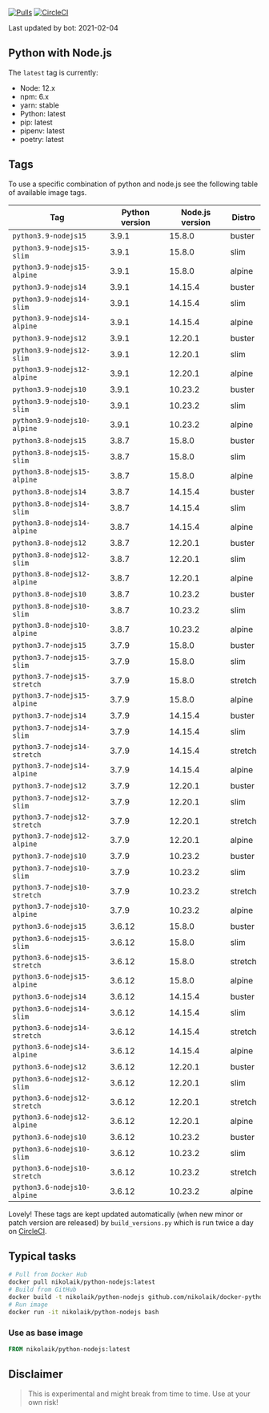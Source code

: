 [![Pulls](https://img.shields.io/docker/pulls/nikolaik/python-nodejs.svg?style=flat-square)](https://hub.docker.com/r/nikolaik/python-nodejs/)
[![CircleCI](https://img.shields.io/circleci/project/github/nikolaik/docker-python-nodejs.svg?style=flat-square)](https://circleci.com/gh/nikolaik/docker-python-nodejs)

Last updated by bot: 2021-02-04

## Python with Node.js
The `latest` tag is currently:

- Node: 12.x
- npm: 6.x
- yarn: stable
- Python: latest
- pip: latest
- pipenv: latest
- poetry: latest

## Tags
To use a specific combination of python and node.js see the following table of available image tags.

Tag | Python version | Node.js version | Distro
--- | --- | --- | ---
`python3.9-nodejs15` | 3.9.1 | 15.8.0 | buster
`python3.9-nodejs15-slim` | 3.9.1 | 15.8.0 | slim
`python3.9-nodejs15-alpine` | 3.9.1 | 15.8.0 | alpine
`python3.9-nodejs14` | 3.9.1 | 14.15.4 | buster
`python3.9-nodejs14-slim` | 3.9.1 | 14.15.4 | slim
`python3.9-nodejs14-alpine` | 3.9.1 | 14.15.4 | alpine
`python3.9-nodejs12` | 3.9.1 | 12.20.1 | buster
`python3.9-nodejs12-slim` | 3.9.1 | 12.20.1 | slim
`python3.9-nodejs12-alpine` | 3.9.1 | 12.20.1 | alpine
`python3.9-nodejs10` | 3.9.1 | 10.23.2 | buster
`python3.9-nodejs10-slim` | 3.9.1 | 10.23.2 | slim
`python3.9-nodejs10-alpine` | 3.9.1 | 10.23.2 | alpine
`python3.8-nodejs15` | 3.8.7 | 15.8.0 | buster
`python3.8-nodejs15-slim` | 3.8.7 | 15.8.0 | slim
`python3.8-nodejs15-alpine` | 3.8.7 | 15.8.0 | alpine
`python3.8-nodejs14` | 3.8.7 | 14.15.4 | buster
`python3.8-nodejs14-slim` | 3.8.7 | 14.15.4 | slim
`python3.8-nodejs14-alpine` | 3.8.7 | 14.15.4 | alpine
`python3.8-nodejs12` | 3.8.7 | 12.20.1 | buster
`python3.8-nodejs12-slim` | 3.8.7 | 12.20.1 | slim
`python3.8-nodejs12-alpine` | 3.8.7 | 12.20.1 | alpine
`python3.8-nodejs10` | 3.8.7 | 10.23.2 | buster
`python3.8-nodejs10-slim` | 3.8.7 | 10.23.2 | slim
`python3.8-nodejs10-alpine` | 3.8.7 | 10.23.2 | alpine
`python3.7-nodejs15` | 3.7.9 | 15.8.0 | buster
`python3.7-nodejs15-slim` | 3.7.9 | 15.8.0 | slim
`python3.7-nodejs15-stretch` | 3.7.9 | 15.8.0 | stretch
`python3.7-nodejs15-alpine` | 3.7.9 | 15.8.0 | alpine
`python3.7-nodejs14` | 3.7.9 | 14.15.4 | buster
`python3.7-nodejs14-slim` | 3.7.9 | 14.15.4 | slim
`python3.7-nodejs14-stretch` | 3.7.9 | 14.15.4 | stretch
`python3.7-nodejs14-alpine` | 3.7.9 | 14.15.4 | alpine
`python3.7-nodejs12` | 3.7.9 | 12.20.1 | buster
`python3.7-nodejs12-slim` | 3.7.9 | 12.20.1 | slim
`python3.7-nodejs12-stretch` | 3.7.9 | 12.20.1 | stretch
`python3.7-nodejs12-alpine` | 3.7.9 | 12.20.1 | alpine
`python3.7-nodejs10` | 3.7.9 | 10.23.2 | buster
`python3.7-nodejs10-slim` | 3.7.9 | 10.23.2 | slim
`python3.7-nodejs10-stretch` | 3.7.9 | 10.23.2 | stretch
`python3.7-nodejs10-alpine` | 3.7.9 | 10.23.2 | alpine
`python3.6-nodejs15` | 3.6.12 | 15.8.0 | buster
`python3.6-nodejs15-slim` | 3.6.12 | 15.8.0 | slim
`python3.6-nodejs15-stretch` | 3.6.12 | 15.8.0 | stretch
`python3.6-nodejs15-alpine` | 3.6.12 | 15.8.0 | alpine
`python3.6-nodejs14` | 3.6.12 | 14.15.4 | buster
`python3.6-nodejs14-slim` | 3.6.12 | 14.15.4 | slim
`python3.6-nodejs14-stretch` | 3.6.12 | 14.15.4 | stretch
`python3.6-nodejs14-alpine` | 3.6.12 | 14.15.4 | alpine
`python3.6-nodejs12` | 3.6.12 | 12.20.1 | buster
`python3.6-nodejs12-slim` | 3.6.12 | 12.20.1 | slim
`python3.6-nodejs12-stretch` | 3.6.12 | 12.20.1 | stretch
`python3.6-nodejs12-alpine` | 3.6.12 | 12.20.1 | alpine
`python3.6-nodejs10` | 3.6.12 | 10.23.2 | buster
`python3.6-nodejs10-slim` | 3.6.12 | 10.23.2 | slim
`python3.6-nodejs10-stretch` | 3.6.12 | 10.23.2 | stretch
`python3.6-nodejs10-alpine` | 3.6.12 | 10.23.2 | alpine

Lovely! These tags are kept updated automatically (when new minor or patch version are released) by `build_versions.py` which is run twice a day on [CircleCI](https://circleci.com/gh/nikolaik/docker-python-nodejs).

## Typical tasks
```bash
# Pull from Docker Hub
docker pull nikolaik/python-nodejs:latest
# Build from GitHub
docker build -t nikolaik/python-nodejs github.com/nikolaik/docker-python-nodejs
# Run image
docker run -it nikolaik/python-nodejs bash
```

### Use as base image
```Dockerfile
FROM nikolaik/python-nodejs:latest
```

## Disclaimer
> This is experimental and might break from time to time. Use at your own risk!
